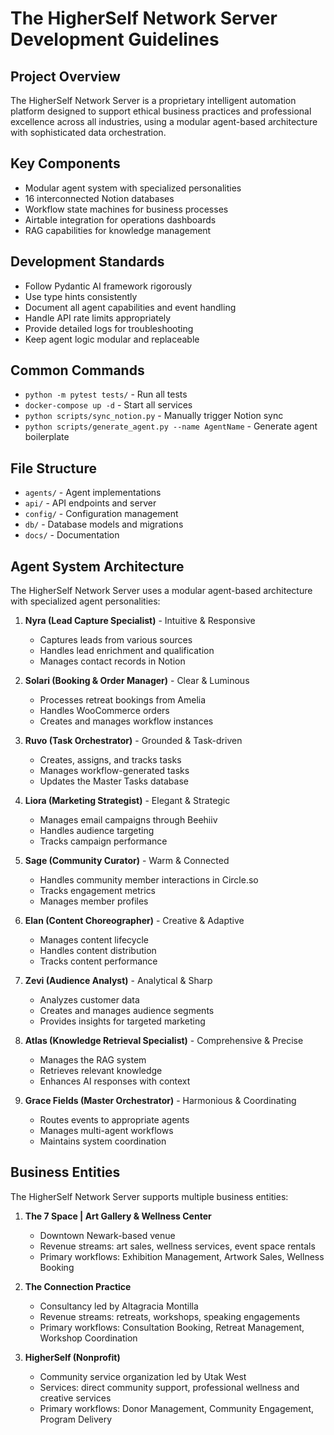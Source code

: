 # The HigherSelf Network Server Development Guidelines

## Project Overview
The HigherSelf Network Server is a proprietary intelligent automation platform designed to support ethical business practices and professional excellence across all industries, using a modular agent-based architecture with sophisticated data orchestration.

## Key Components
- Modular agent system with specialized personalities
- 16 interconnected Notion databases
- Workflow state machines for business processes
- Airtable integration for operations dashboards
- RAG capabilities for knowledge management

## Development Standards
- Follow Pydantic AI framework rigorously
- Use type hints consistently
- Document all agent capabilities and event handling
- Handle API rate limits appropriately
- Provide detailed logs for troubleshooting
- Keep agent logic modular and replaceable

## Common Commands
- `python -m pytest tests/` - Run all tests
- `docker-compose up -d` - Start all services
- `python scripts/sync_notion.py` - Manually trigger Notion sync
- `python scripts/generate_agent.py --name AgentName` - Generate agent boilerplate

## File Structure
- `agents/` - Agent implementations
- `api/` - API endpoints and server
- `config/` - Configuration management
- `db/` - Database models and migrations
- `docs/` - Documentation

## Agent System Architecture

The HigherSelf Network Server uses a modular agent-based architecture with specialized agent personalities:

1. **Nyra (Lead Capture Specialist)** - Intuitive & Responsive
   - Captures leads from various sources
   - Handles lead enrichment and qualification
   - Manages contact records in Notion

2. **Solari (Booking & Order Manager)** - Clear & Luminous
   - Processes retreat bookings from Amelia
   - Handles WooCommerce orders
   - Creates and manages workflow instances

3. **Ruvo (Task Orchestrator)** - Grounded & Task-driven
   - Creates, assigns, and tracks tasks
   - Manages workflow-generated tasks
   - Updates the Master Tasks database

4. **Liora (Marketing Strategist)** - Elegant & Strategic
   - Manages email campaigns through Beehiiv
   - Handles audience targeting
   - Tracks campaign performance

5. **Sage (Community Curator)** - Warm & Connected
   - Handles community member interactions in Circle.so
   - Tracks engagement metrics
   - Manages member profiles

6. **Elan (Content Choreographer)** - Creative & Adaptive
   - Manages content lifecycle
   - Handles content distribution
   - Tracks content performance

7. **Zevi (Audience Analyst)** - Analytical & Sharp
   - Analyzes customer data
   - Creates and manages audience segments
   - Provides insights for targeted marketing

8. **Atlas (Knowledge Retrieval Specialist)** - Comprehensive & Precise
   - Manages the RAG system
   - Retrieves relevant knowledge
   - Enhances AI responses with context

9. **Grace Fields (Master Orchestrator)** - Harmonious & Coordinating
   - Routes events to appropriate agents
   - Manages multi-agent workflows
   - Maintains system coordination

## Business Entities

The HigherSelf Network Server supports multiple business entities:

1. **The 7 Space | Art Gallery & Wellness Center**
   - Downtown Newark-based venue
   - Revenue streams: art sales, wellness services, event space rentals
   - Primary workflows: Exhibition Management, Artwork Sales, Wellness Booking

2. **The Connection Practice**
   - Consultancy led by Altagracia Montilla
   - Revenue streams: retreats, workshops, speaking engagements
   - Primary workflows: Consultation Booking, Retreat Management, Workshop Coordination

3. **HigherSelf (Nonprofit)**
   - Community service organization led by Utak West
   - Services: direct community support, professional wellness and creative services
   - Primary workflows: Donor Management, Community Engagement, Program Delivery
